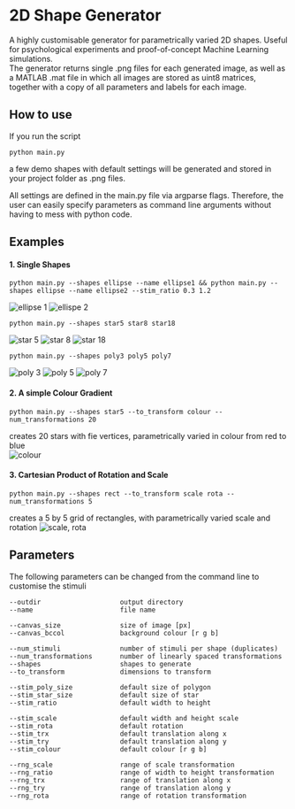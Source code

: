 # 2D Shape Generator

A highly customisable generator for parametrically varied 2D shapes. Useful for psychological experiments and proof-of-concept Machine Learning simulations.  
The generator returns single .png files for each generated image, as well as a MATLAB .mat file in which all images are stored as uint8 matrices, together with a copy of all parameters and labels for each image.   

## How to use
If you run the script  

    python main.py  

a few demo shapes with default settings will be generated and stored in your project folder as .png files. 

All settings are defined in the main.py file via argparse flags. Therefore, the user can easily specify parameters as command line arguments without having to mess with python code.  


## Examples

#### 1. Single Shapes

    python main.py --shapes ellipse --name ellipse1 && python main.py --shapes ellipse --name ellipse2 --stim_ratio 0.3 1.2
![ellipse 1](examples/ellipse2.png)
![ellispe 2](examples/ellipse1.png)

    python main.py --shapes star5 star8 star18
![star 5](examples/star5.png)
![star 8](examples/star8.png)
![star 18](examples/star18.png)

    python main.py --shapes poly3 poly5 poly7
![poly 3](examples/poly3.png)
![poly 5](examples/poly5.png)
![poly 7](examples/poly7.png)

#### 2. A simple Colour Gradient
    
    python main.py --shapes star5 --to_transform colour --num_transformations 20
creates 20 stars with fie vertices, parametrically varied in colour from red to blue  
![colour](examples/colour20.png)

#### 3. Cartesian Product of Rotation and Scale
    python main.py --shapes rect --to_transform scale rota --num_transformations 5
creates a 5 by 5 grid of rectangles, with parametrically varied scale and rotation
![scale, rota](examples/scale_rota.png)

## Parameters
The following parameters can be changed from the command line to customise the stimuli

    --outdir                    output directory
    --name                      file name

    --canvas_size               size of image [px]
    --canvas_bccol              background colour [r g b]    

    --num_stimuli               number of stimuli per shape (duplicates)
    --num_transformations       number of linearly spaced transformations
    --shapes                    shapes to generate
    --to_transform              dimensions to transform

    --stim_poly_size            default size of polygon
    --stim_star_size            default size of star
    --stim_ratio                default width to height
    
    --stim_scale                default width and height scale 
    --stim_rota                 default rotation
    --stim_trx                  default translation along x 
    --stim_try                  default translation along y 
    --stim_colour               default colour [r g b]

    --rng_scale                 range of scale transformation
    --rng_ratio                 range of width to height transformation
    --rng_trx                   range of translation along x
    --rng_try                   range of translation along y
    --rng_rota                  range of rotation transformation
